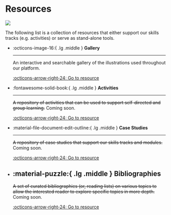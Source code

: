 # Resources

![](../assets/images/illustrations/trust-yellow.png)

The following list is a collection of resources that either support our skills tracks (e.g. activities) or serve as stand-alone tools.

<div class="grid cards" markdown>

-   :octicons-image-16:{ .lg .middle } __Gallery__

    ---

    An interactive and searchable gallery of the illustrations used throughout our platform.

    [:octicons-arrow-right-24: Go to resource](gallery.md)

-   :fontawesome-solid-book:{ .lg .middle } __Activities__

    ---

    ~~A repository of activities that can be used to support self-directed and group learning.~~
    Coming soon.

    [:octicons-arrow-right-24: Go to resource](bibliographies.md)

-   :material-file-document-edit-outline:{ .lg .middle } __Case Studies__

    ---

    ~~A repository of case studies that support our skills tracks and modules.~~
    Coming soon.

    [:octicons-arrow-right-24: Go to resource](case-studies.md)

-   :material-puzzle:{ .lg .middle } __Bibliographies__
    ---

    ~~A set of curated bibliographies (or, reading lists) on various topics to allow the interested reader to explore specific topics in more depth.~~
    Coming soon.

    [:octicons-arrow-right-24: Go to resource](activities.md)

</div>
